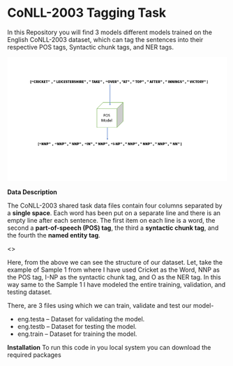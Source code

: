 # **CoNLL-2003 Tagging Task**
In this Repository you will find 3 models different models trained on the English CoNLL-2003 dataset, which can tag the sentences into their respective POS tags, Syntactic chunk tags, and NER tags.

![](images/ner.gif)

**Data Description**

The CoNLL-2003 shared task data files contain four columns separated by a **single space**. Each word has been put on a separate line and there is an empty line after each sentence. The first item on each line is a word, the second a **part-of-speech (POS) tag**, the third a **syntactic chunk tag**, and the fourth the **named entity tag**.




<>


Here, from the above we can see the structure of our dataset. Let, take the example of Sample 1 from where I have used Cricket as the Word, NNP as the POS tag, I-NP as the syntactic chunk tag, and O as the NER tag. In this way same to the Sample 1 I have modeled the entire training, validation, and testing dataset.

There, are 3 files using which we can train, validate and test our model-

 - eng.testa – Dataset for validating the model.
 - eng.testb – Dataset for testing the model. 
 - eng.train – Dataset for training the model.


**Installation**
To run this code in you local system you can download the required packages

